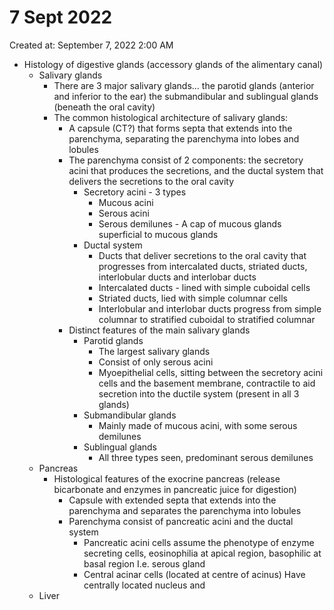 # 7 Sept 2022

Created at: September 7, 2022 2:00 AM

- Histology of digestive glands (accessory glands of the alimentary canal)
    - Salivary glands
        - There are 3 major salivary glands… the parotid glands (anterior and inferior to the ear) the submandibular and sublingual glands (beneath the oral cavity)
        - The common histological architecture of salivary glands:
            - A capsule (CT?) that forms septa that extends into the parenchyma, separating the parenchyma into lobes and lobules
            - The parenchyma consist of 2 components: the secretory acini that produces the secretions, and the ductal system that delivers the secretions to the oral cavity
                - Secretory acini - 3 types
                    - Mucous acini
                    - Serous acini
                    - Serous demilunes - A cap of mucous glands superficial to mucous glands
                - Ductal system
                    - Ducts that deliver secretions to the oral cavity that progresses from intercalated ducts, striated ducts, interlobular ducts and interlobar ducts
                    - Intercalated ducts - lined with simple cuboidal cells
                    - Striated ducts, lied with simple columnar cells
                    - Interlobular and interlobar ducts progress from simple columnar to stratified cuboidal to stratified columnar
            - Distinct features of the main salivary glands
                - Parotid glands
                    - The largest salivary glands
                    - Consist of only serous acini
                    - Myoepithelial cells, sitting between the secretory acini cells and the basement membrane, contractile to aid secretion into the ductile system (present in all 3 glands)
                - Submandibular glands
                    - Mainly made of mucous acini, with some serous demilunes
                - Sublingual glands
                    - All three types seen, predominant serous demilunes
    - Pancreas
        - Histological features of the exocrine pancreas (release bicarbonate and enzymes in pancreatic juice for digestion)
            - Capsule with extended septa that extends into the parenchyma and separates the parenchyma into lobules
            - Parenchyma consist of pancreatic acini and the ductal system
                - Pancreatic acini cells assume the phenotype of enzyme secreting cells, eosinophilia at apical region, basophilic at basal region I.e. serous gland
                - Central acinar cells (located at centre of acinus) Have centrally located nucleus and
    - Liver